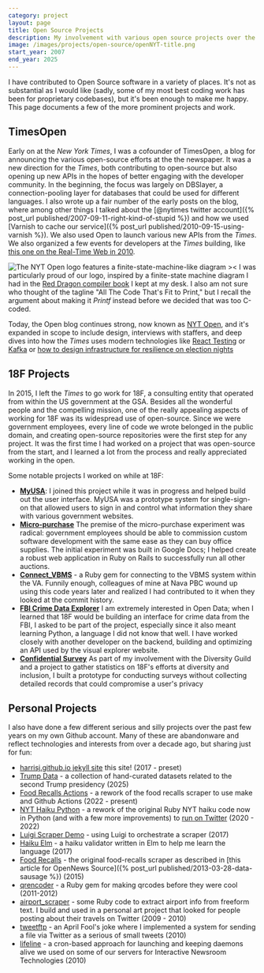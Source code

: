 ```yaml
---
category: project
layout: page
title: Open Source Projects
description: My involvement with various open source projects over the years
image: /images/projects/open-source/openNYT-title.png
start_year: 2007
end_year: 2025
---
```

I have contributed to Open Source software in a variety of places. It's not as substantial as I would like (sadly, some of my most best coding work has been for proprietary codebases), but it's been enough to make me happy. This page documents a few of the more prominent projects and work.

## TimesOpen
Early on at the _New York Times_, I was a cofounder of TimesOpen, a blog for announcing the various open-source efforts at the the newspaper. It was a new direction for the _Times_, both contributing to open-source but also opening up new APIs in the hopes of better engaging with the developer community. In the beginning, the focus was largely on DBSlayer, a connection-pooling layer for databases that could be used for different languages. I also wrote up a fair number of the early posts on the blog, where among other things I talked about the [@nytimes twitter account]({% post_url published/2007-09-11-right-kind-of-stupid %}) and how we used [Varnish to cache our service]({% post_url published/2010-09-15-using-varnish %}). We also used Open to launch various new APIs from the _Times_. We also organized a few events for developers at the _Times_ building, like [this one on the Real-Time Web in 2010](https://open.nytimes.com/timesopen-2-0-real-time-web-wrap-up-326cb178b6e2).

![The NYT Open logo features a finite-state-machine-like diagram ><](/images/projects/open-source/openNYT-title.png)
I was particularly proud of our logo, inspired by a finite-state machine diagram I had in the [Red Dragon compiler book](https://en.wikipedia.org/wiki/Compilers:_Principles,_Techniques,_and_Tools) I kept at my desk. I also am not sure who thought of the tagline "All The Code That's Fit to Print," but I recall the argument about making it _Printf_ instead before we decided that was too C-coded.

Today, the Open blog continues strong, now known as [NYT Open](https://open.nytimes.com/), and it's expanded in scope to include design, interviews with staffers, and deep dives into how the _Times_ uses modern technologies like [React Testing](https://open.nytimes.com/how-the-new-york-times-systematically-migrated-from-enzyme-into-react-testing-library-b3ea538d001c) or [Kafka](https://open.nytimes.com/publishing-with-apache-kafka-at-the-new-york-times-7f0e3b7d2077) or [how to design infrastructure for resilience on election nights](https://open.nytimes.com/failover-plans-outage-playbooks-and-resilience-gaps-35047aed6213)

## 18F Projects

In 2015, I left the _Times_ to go work for 18F, a consulting entity that operated from within the US government at the GSA. Besides all the wonderful people and the compelling mission, one of the really appealing aspects of working for 18F was its widespread use of open-source. Since we were government employees, every line of code we wrote belonged in the public domain, and creating open-source repositories were the first step for any project. It was the first time I had worked on a project that was open-source from the start, and I learned a lot from the process and really appreciated working in the open.

Some notable projects I worked on while at 18F:

- [**MyUSA**](https://github.com/18F/myusa): I joined this project while it was in progress and helped build out the user interface. MyUSA was a prototype system for single-sign-on that allowed users to sign in and control what information they share with various government websites.
- [**Micro-purchase**](https://micropurchase.18f.gov) The premise of the micro-purchase experiment was radical: government employees should be able to commission custom software development with the same ease as they can buy office supplies. The initial experiment was built in Google Docs; I helped create a robust web application in Ruby on Rails to successfully run all other auctions.
- [**Connect_VBMS**](https://github.com/18F/connect_vbms) - a Ruby gem for connecting to the VBMS system within the VA. Funnily enough, colleagues of mine at Nava PBC wound up using this code years later and realized I had contributed to it when they looked at the commit history.
- [**FBI Crime Data Explorer**](https://github.com/18F/crime-data-api) I am extremely interested in Open Data; when I learned that 18F would be building an interface for crime data from the FBI, I asked to be part of the project, especially since it also meant learning Python, a language I did not know that well. I have worked closely with another developer on the backend, building and optimizing an API used by the visual explorer website.
- [**Confidential Survey**](https://github.com/18f/confidential-survey) As part of my involvement with the Diversity Guild and a project to gather statistics on 18F's efforts at diversity and inclusion, I built a prototype for conducting surveys without collecting detailed records that could compromise a user's privacy

## Personal Projects

I also have done a few different serious and silly projects over the past few years on my own Github account. Many of these are abandonware and reflect technologies and interests from over a decade ago, but sharing just for fun:

- [harrisj.github.io jekyll site](https://github.com/harrisj/harrisj.github.io) this site! (2017 - preset)
- [Trump Data](https://github.com/harrisj/trump_data) - a collection of hand-curated datasets related to the second Trump presidency (2025)
- [Food Recalls Actions](https://github.com/harrisj/food-recalls-actions) - a rework of the food recalls scraper to use make and Github Actions (2022 - present)
- [NYT Haiku Python](https://github.com/harrisj/nyt-haiku-python) - a rework of the original Ruby NYT haiku code now in Python (and with a few more improvements) to [run on Twitter](https://xcancel.com/nythaikus) (2020 - 2022)
- [Luigi Scraper Demo](https://github.com/harrisj/luigi-scraper-demo) - using Luigi to orchestrate a scraper (2017)
- [Haiku Elm](https://github.com/harrisj/haiku-elm) - a haiku validator written in Elm to help me learn the language (2017)
- [Food Recalls](https://github.com/harrisj/food-recalls) - the original food-recalls scraper as described in [this article for OpenNews Source]({% post_url published/2013-03-28-data-sausage %}) (2015)
- [qrencoder](https://github.com/harrisj/qrencoder) - a Ruby gem for making qrcodes before they were cool (2011-2012)
- [airport_scraper](https://github.com/harrisj/airport_scraper) - some Ruby code to extract airport info from freeform text. I build and used in a personal art project that looked for people posting about their travels on Twitter (2009 - 2010)
-  [tweetftp](https://github.com/nytimes/tweetftp) - an April Fool's joke where I implemented a system for sending a file via Twitter as a serious of small tweets (2010)
- [lifeline](https://github.com/nytimes/lifeline) - a cron-based approach for launching and keeping daemons alive we used on some of our servers for Interactive Newsroom Technologies (2010)
 